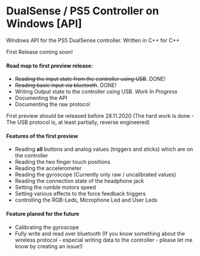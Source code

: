 # DualSense / PS5 Controller on Windows [API]
Windows API for the PS5 DualSense controller.  Written in C++ for C++

First Release coming soon!

#### Road map to first preview release:

- ~~Reading the input state from the controller using USB~~. DONE!
- ~~Reading basic input via bluetooth~~. DONE!
- Writing Output state to the controller using USB. *Work In Progress*
- Documenting the API
- Documenting the raw protocol 

First preview should be released before 28.11.2020 (The hard work is done - The USB protocol is, at least partially, reverse engineered)

#### Features of the first preview

- Reading **all** buttons and analog values (triggers and sticks) which are on the controller
- Reading the two finger touch positions
- Reading the accelerometer
- Reading the  gyroscope (Currently only raw / uncalibrated values) 
- Reading the connection state of the headphone jack
- Setting the rumble motors speed
- Setting various effects to the force feedback triggers
- controlling the RGB-Leds, Microphone Led and User Leds 

#### Feature planed for the future

- Calibrating the gyroscope 
- Fully write and read over bluetooth (If you know something about the wireless protocol - especial writing data to the controller - please let me know by creating an issue!) 